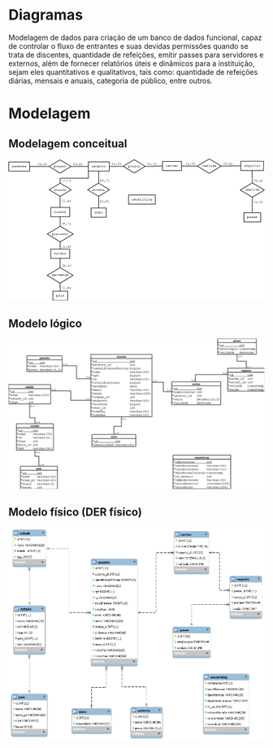 # Diagramas

Modelagem de dados para criação de um banco de dados funcional, capaz de controlar o fluxo de entrantes e suas devidas permissões quando se trata de discentes, quantidade de refeições, emitir passes para servidores e externos, além de fornecer relatórios úteis e dinâmicos para a instituição, sejam eles quantitativos e qualitativos, tais como: quantidade de refeições diárias, mensais e anuais, categoria de público, entre outros.

# Modelagem

## Modelagem conceitual

![modelo-conceitual](der.png)

## Modelo lógico

![modelo-logico](modelo-logico.png)

## Modelo físico (DER físico)

![modelo-conceitual](der-fisico.png)
